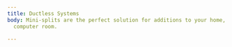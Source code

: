 ```yaml
---
title: Ductless Systems
body: Mini-splits are the perfect solution for additions to your home, office, or
  computer room.

---
```


